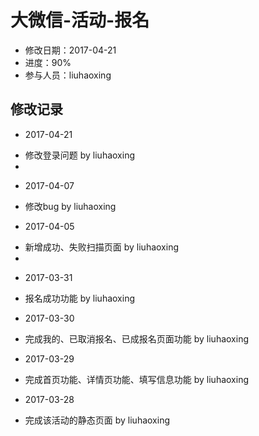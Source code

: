 # 大微信-活动-报名
- 修改日期：2017-04-21  
- 进度：90%  
- 参与人员：liuhaoxing 

## 修改记录
- 2017-04-21
* 修改登录问题 by liuhaoxing
* 
- 2017-04-07
* 修改bug by liuhaoxing

- 2017-04-05
* 新增成功、失败扫描页面 by liuhaoxing
* 
- 2017-03-31
* 报名成功功能 by liuhaoxing

- 2017-03-30
* 完成我的、已取消报名、已成报名页面功能 by liuhaoxing

- 2017-03-29
* 完成首页功能、详情页功能、填写信息功能 by liuhaoxing

- 2017-03-28
* 完成该活动的静态页面 by liuhaoxing


